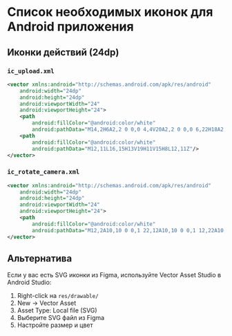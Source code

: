 # Список необходимых иконок для Android приложения

## Иконки действий (24dp)

### `ic_upload.xml`
```xml
<vector xmlns:android="http://schemas.android.com/apk/res/android"
    android:width="24dp"
    android:height="24dp"
    android:viewportWidth="24"
    android:viewportHeight="24">
    <path
        android:fillColor="@android:color/white"
        android:pathData="M14,2H6A2,2 0 0,0 4,4V20A2,2 0 0,0 6,22H18A2,2 0 0,0 20,20V8L14,2M18,20H6V4H13V9H18V20Z"/>
    <path
        android:fillColor="@android:color/white"
        android:pathData="M12,11L16,15H13V19H11V15H8L12,11Z"/>
</vector>
```

### `ic_rotate_camera.xml`
```xml
<vector xmlns:android="http://schemas.android.com/apk/res/android"
    android:width="24dp"
    android:height="24dp"
    android:viewportWidth="24"
    android:viewportHeight="24">
    <path
        android:fillColor="@android:color/white"
        android:pathData="M12,2A10,10 0 0,1 22,12A10,10 0 0,1 12,22A10,10 0 0,1 2,12A10,10 0 0,1 12,2M12,4A8,8 0 0,0 4,12A8,8 0 0,0 12,20A8,8 0 0,0 20,12A8,8 0 0,0 12,4M12,6L16,10H13V14H11V10H8L12,6Z"/>
</vector>
```

## Альтернатива

Если у вас есть SVG иконки из Figma, используйте Vector Asset Studio в Android Studio:
1. Right-click на `res/drawable/`
2. New → Vector Asset
3. Asset Type: Local file (SVG)
4. Выберите SVG файл из Figma
5. Настройте размер и цвет
